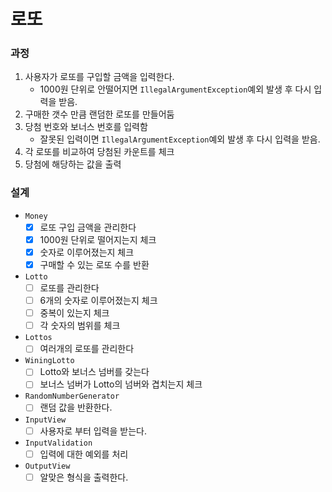 # 로또

### 과정

1. 사용자가 로또를 구입할 금액을 입력한다.
    - 1000원 단위로 안떨어지면 `IllegalArgumentException`예외 발생 후 다시 입력을 받음.
2. 구매한 갯수 만큼 랜덤한 로또를 만들어둠
3. 당첨 번호와 보너스 번호를 입력함
    - 잘못된 입력이면 `IllegalArgumentException`예외 발생 후 다시 입력을 받음.
4. 각 로또를 비교하여 당첨된 카운트를 체크
5. 당첨에 해당하는 값을 출력

### 설계

- `Money`
    - [x] 로또 구입 금액을 관리한다
    - [x] 1000원 단위로 떨어지는지 체크
    - [x] 숫자로 이루어졌는지 체크
    - [x] 구매할 수 있는 로또 수를 반환

- `Lotto`
    - [ ] 로또를 관리한다
    - [ ] 6개의 숫자로 이루어졌는지 체크
    - [ ] 중복이 있는지 체크
    - [ ] 각 숫자의 범위를 체크

- `Lottos`
    - [ ] 여러개의 로또를 관리한다

- `WiningLotto`
    - [ ] Lotto와 보너스 넘버를 갖는다
    - [ ] 보너스 넘버가 Lotto의 넘버와 겹치는지 체크

- `RandomNumberGenerator`
    - [ ] 랜덤 값을 반환한다.

- `InputView`
    - [ ] 사용자로 부터 입력을 받는다.

- `InputValidation`
    - [ ] 입력에 대한 예외를 처리

- `OutputView`
    - [ ] 알맞은 형식을 출력한다.
